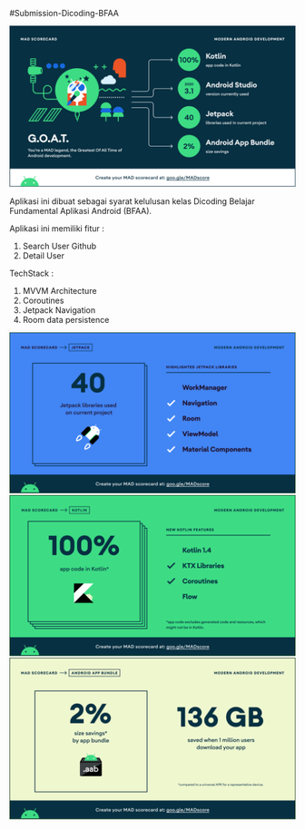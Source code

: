 #Submission-Dicoding-BFAA

![Summary](/mad_scorecard/summary.png)

Aplikasi ini dibuat sebagai syarat kelulusan kelas Dicoding Belajar Fundamental Aplikasi Android (BFAA). <p>
Aplikasi ini memiliki fitur :
1. Search User Github
2. Detail User

TechStack :
1. MVVM Architecture
2. Coroutines
3. Jetpack Navigation
4. Room data persistence


![Jetpack](/mad_scorecard/jetpack.png)
![Kotlin](/mad_scorecard/kotlin.png)
![AppBundle](/mad_scorecard/app_bundle.png)